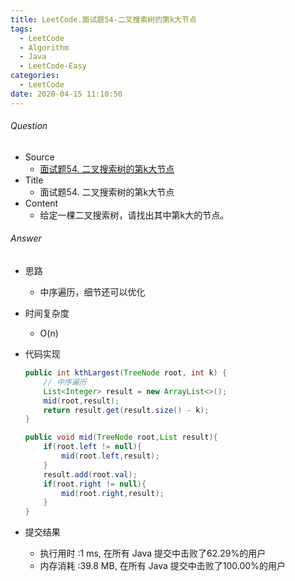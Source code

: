 ```yaml
---
title: LeetCode.面试题54-二叉搜索树的第k大节点
tags:
  - LeetCode
  - Algorithm
  - Java
  - LeetCode-Easy
categories:
  - LeetCode
date: 2020-04-15 11:10:50
---
```

###### Question
- Source
	- [面试题54. 二叉搜索树的第k大节点](https://leetcode-cn.com/problems/er-cha-sou-suo-shu-de-di-kda-jie-dian-lcof/) 
- Title
	- 面试题54. 二叉搜索树的第k大节点 
- Content
	- 给定一棵二叉搜索树，请找出其中第k大的节点。 
<!--more-->

###### Answer
- 思路
	- 中序遍历，细节还可以优化
- 时间复杂度
	- O(n) 	
- 代码实现

	```Java
	public int kthLargest(TreeNode root, int k) {
        // 中序遍历
        List<Integer> result = new ArrayList<>();
        mid(root,result);
        return result.get(result.size() - k);
    }

    public void mid(TreeNode root,List result){
        if(root.left != null){
            mid(root.left,result);
        }
        result.add(root.val);
        if(root.right != null){
            mid(root.right,result);
        }
    }
	```
- 提交结果
	- 执行用时 :1 ms, 在所有 Java 提交中击败了62.29%的用户
	- 内存消耗 :39.8 MB, 在所有 Java 提交中击败了100.00%的用户
